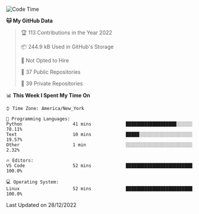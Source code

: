 <!--START_SECTION:waka-->
![Code Time](http://img.shields.io/badge/Code%20Time-122%20hrs%2030%20mins-blue)

**🐱 My GitHub Data** 

> 🏆 113 Contributions in the Year 2022
 > 
> 📦 244.9 kB Used in GitHub's Storage 
 > 
> 🚫 Not Opted to Hire
 > 
> 📜 37 Public Repositories 
 > 
> 🔑 39 Private Repositories  
 > 
📊 **This Week I Spent My Time On** 

```text
⌚︎ Time Zone: America/New_York

💬 Programming Languages: 
Python                   41 mins             ███████████████████░░░░░░   78.11% 
Text                     10 mins             █████░░░░░░░░░░░░░░░░░░░░   19.57% 
Other                    1 min               ░░░░░░░░░░░░░░░░░░░░░░░░░   2.32%

🔥 Editors: 
VS Code                  52 mins             █████████████████████████   100.0%

💻 Operating System: 
Linux                    52 mins             █████████████████████████   100.0%

```


 Last Updated on 28/12/2022
<!--END_SECTION:waka-->